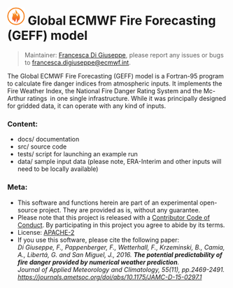 # ![Logo](src/common/images/flames-logo_thumb.png) Global ECMWF Fire Forecasting (GEFF) model

> Maintainer: [Francesca Di Giuseppe](https://www.ecmwf.int/en/about/who-we-are/staff-profiles/francesca-di-giuseppe), please report any issues or bugs to francesca.digiuseppe@ecmwf.int.

The Global ECMWF Fire Forecasting (GEFF) model is a Fortran-95 program to calculate fire danger indices from atmospheric inputs. 
It implements the Fire Weather Index, the National Fire Danger Rating System and the Mc-Arthur ratings in one single infrastructure. 
While it was principally designed for gridded data, it can operate with any kind of inputs.

### Content:

- docs/ documentation
- src/ source code
- tests/ script for launching an example run 
- data/ sample input data (please note, ERA-Interim and other inputs will need to be locally available)

### Meta:

-   This software and functions herein are part of an experimental open-source project. They are provided as is, without any guarantee.
-   Please note that this project is released with a [Contributor Code of Conduct](CONDUCT.md). By participating in this project you agree to abide by its terms.
-   License: [APACHE-2](LICENSE)
-   If you use this software, please cite the following paper:<br/>
    _Di Giuseppe, F., Pappenberger, F., Wetterhall, F., Krzeminski, B., Camia, A., Libertá, G. and San Miguel, J., 2016. 
    **The potential predictability of fire danger provided by numerical weather prediction**.<br/>
    Journal of Applied Meteorology and Climatology, 55(11), pp.2469-2491. https://journals.ametsoc.org/doi/abs/10.1175/JAMC-D-15-0297.1_
